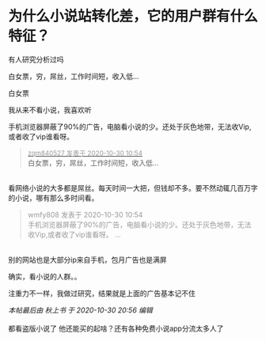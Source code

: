 # 为什么小说站转化差，它的用户群有什么特征？


有人研究分析过吗

白女票，穷，屌丝，工作时间短，收入低...

白女票

我从来不看小说，我喜欢听

手机浏览器屏蔽了90%的广告，电脑看小说的少。还处于灰色地带，无法收Vip,或者收了vip谁看呀。

<div class="quote"><blockquote><font size="2"><a href="https://www.hostloc.com/forum.php?mod=redirect&amp;goto=findpost&amp;pid=9374096&amp;ptid=760143" target="_blank"><font color="#999999">zqm840527 发表于 2020-10-30 10:54</font></a></font><br />
白女票，穷，屌丝，工作时间短，收入低...</blockquote></div><br />
看网络小说的大多都是屌丝。每天时间一大把，但钱却不多。要不然动辄几百万字的小说，哪有那么多时间看。

<div class="quote"><blockquote><font color="#999999">wmfy808 发表于 2020-10-30 10:54</font><br />
<font color="#999999">手机浏览器屏蔽了90%的广告，电脑看小说的少。还处于灰色地带，无法收Vip,或者收了vip谁看呀。 ...</font></blockquote></div><br />
别的网站也是大部分ip来自手机，包月广告也是满屏

确实，看小说的人群。。&nbsp; &nbsp;&nbsp; &nbsp;&nbsp; &nbsp;&nbsp; &nbsp;&nbsp; &nbsp;&nbsp; &nbsp;&nbsp; &nbsp;&nbsp; &nbsp;&nbsp; &nbsp;

注重力不一样，我做过研究，结果就是上面的广告基本记不住

<i class="pstatus"> 本帖最后由 秋上书 于 2020-10-30 20:56 编辑 </i><br />
<br />
都看盗版小说了 他还能买的起啥？还有各种免费小说app分流太多人了
